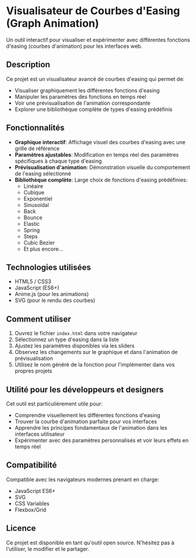 # Visualisateur de Courbes d'Easing (Graph Animation)

Un outil interactif pour visualiser et expérimenter avec différentes fonctions d'easing (courbes d'animation) pour les interfaces web.

## Description

Ce projet est un visualisateur avancé de courbes d'easing qui permet de:
- Visualiser graphiquement les différentes fonctions d'easing
- Manipuler les paramètres des fonctions en temps réel
- Voir une prévisualisation de l'animation correspondante
- Explorer une bibliothèque complète de types d'easing prédéfinis

## Fonctionnalités

- **Graphique interactif**: Affichage visuel des courbes d'easing avec une grille de référence
- **Paramètres ajustables**: Modification en temps réel des paramètres spécifiques à chaque type d'easing
- **Prévisualisation d'animation**: Démonstration visuelle du comportement de l'easing sélectionné
- **Bibliothèque complète**: Large choix de fonctions d'easing prédéfinies:
  - Linéaire
  - Cubique
  - Exponentiel
  - Sinusoïdal
  - Back
  - Bounce
  - Elastic
  - Spring
  - Steps
  - Cubic Bezier
  - Et plus encore...

## Technologies utilisées

- HTML5 / CSS3
- JavaScript (ES6+)
- Anime.js (pour les animations)
- SVG (pour le rendu des courbes)

## Comment utiliser

1. Ouvrez le fichier `index.html` dans votre navigateur
2. Sélectionnez un type d'easing dans la liste
3. Ajustez les paramètres disponibles via les sliders
4. Observez les changements sur le graphique et dans l'animation de prévisualisation
5. Utilisez le nom généré de la fonction pour l'implémenter dans vos propres projets

## Utilité pour les développeurs et designers

Cet outil est particulièrement utile pour:
- Comprendre visuellement les différentes fonctions d'easing
- Trouver la courbe d'animation parfaite pour vos interfaces
- Apprendre les principes fondamentaux de l'animation dans les interfaces utilisateur
- Expérimenter avec des paramètres personnalisés et voir leurs effets en temps réel

## Compatibilité

Compatible avec les navigateurs modernes prenant en charge:
- JavaScript ES6+
- SVG
- CSS Variables
- Flexbox/Grid

## Licence

Ce projet est disponible en tant qu'outil open source. N'hésitez pas à l'utiliser, le modifier et le partager. 